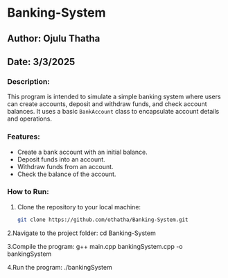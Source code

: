 # Banking-System
## Author: Ojulu Thatha
## Date: 3/3/2025

### Description:
This program is intended to simulate a simple banking system where users can create accounts, deposit and withdraw funds, and check account balances. It uses a basic `BankAccount` class to encapsulate account details and operations.

### Features:
- Create a bank account with an initial balance.
- Deposit funds into an account.
- Withdraw funds from an account.
- Check the balance of the account.

### How to Run:
1. Clone the repository to your local machine:
   ```bash
   git clone https://github.com/othatha/Banking-System.git

2.Navigate to the project folder:
   cd Banking-System

3.Compile the program:
   g++ main.cpp bankingSystem.cpp -o bankingSystem

4.Run the program:
   ./bankingSystem

